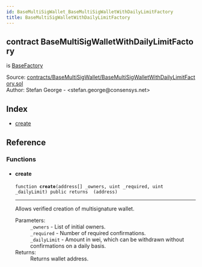 ```yaml
---
id: BaseMultiSigWallet_BaseMultiSigWalletWithDailyLimitFactory
title: BaseMultiSigWalletWithDailyLimitFactory
---
```


<div class="contract-doc"><div class="contract"><h2 class="contract-header"><span class="contract-kind">contract</span> BaseMultiSigWalletWithDailyLimitFactory</h2><p class="base-contracts"><span>is</span> <a href="BaseMultiSigWallet_BaseFactory.html">BaseFactory</a></p><div class="source">Source: <a href="https://github.com/levelkdev/master-property-value-token/blob/v0.1.0/contracts/BaseMultiSigWallet/BaseMultiSigWalletWithDailyLimitFactory.sol" target="_blank">contracts/BaseMultiSigWallet/BaseMultiSigWalletWithDailyLimitFactory.sol</a></div><div class="author">Author: Stefan George - &lt;stefan.george@consensys.net&gt;</div></div><div class="index"><h2>Index</h2><ul><li><a href="BaseMultiSigWallet_BaseMultiSigWalletWithDailyLimitFactory.html#create">create</a></li></ul></div><div class="reference"><h2>Reference</h2><div class="functions"><h3>Functions</h3><ul><li><div class="item function"><span id="create" class="anchor-marker"></span><h4 class="name">create</h4><div class="body"><code class="signature">function <strong>create</strong><span>(address[] _owners, uint _required, uint _dailyLimit) </span><span>public </span><span>returns  (address) </span></code><hr/><div class="description"><p>Allows verified creation of multisignature wallet.</p></div><dl><dt><span class="label-parameters">Parameters:</span></dt><dd><div><code>_owners</code> - List of initial owners.</div><div><code>_required</code> - Number of required confirmations.</div><div><code>_dailyLimit</code> - Amount in wei, which can be withdrawn without confirmations on a daily basis.</div></dd><dt><span class="label-return">Returns:</span></dt><dd>Returns wallet address.</dd></dl></div></div></li></ul></div></div></div>
